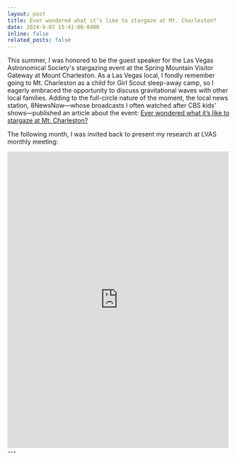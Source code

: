 ```yaml
---
layout: post
title: Ever wondered what it’s like to stargaze at Mt. Charleston?
date: 2024-9-07 15:41:00-0400
inline: false
related_posts: false
---
```

This summer, I was honored to be the guest speaker for the Las Vegas Astronomical Society's stargazing event at the Spring Mountain Visitor Gateway at Mount Charleston. As a Las Vegas local, I fondly remember going to Mt. Charleston as a child for Girl Scout sleep-away camp, so I eagerly embraced the opportunity to discuss gravitational waves with other local families. Adding to the full-circle nature of the moment, the local news station, 8NewsNow—whose broadcasts I often watched after CBS kids' shows—published an article about the event:  [Ever wondered what it’s like to stargaze at Mt. Charleston?](https://www.8newsnow.com/news/local-news/ever-wondered-what-its-like-to-stargaze-at-mt-charleston/)

The following month, I was invited back to present my research at LVAS monthly meeting: 
<iframe src="https://www.facebook.com/plugins/post.php?href=https%3A%2F%2Fwww.facebook.com%2Fkeithcaceres314%2Fposts%2Fpfbid07kTUqxREHbKU5MZSxWF3FC1fFJ3LgT917MYu27e7SSTNb5byEgq4tPfsc6fGhpcwl&show_text=true&width=500" 
        width="500" 
        height="670" 
        style="border:none;overflow:hidden" 
        scrolling="no" 
        frameborder="0" 
        allowfullscreen="true" 
        allow="autoplay; clipboard-write; encrypted-media; picture-in-picture; web-share">
</iframe>
---
